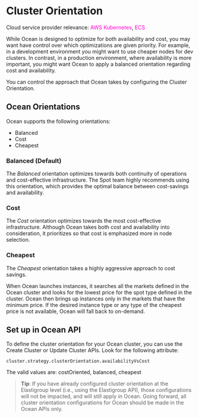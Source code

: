 # Cluster Orientation

Cloud service provider relevance: <font color="#FC01CC">AWS Kubernetes</font>, <font color="#FC01CC">ECS</font>    

While Ocean is designed to optimize for both availability and cost, you may want have control over which optimizations are given priority. For example, in a development environment you might want to use cheaper nodes for dev clusters. In contrast, in a production environment, where availability is more important, you might want Ocean to apply a balanced orientation regarding cost and availability.

You can control the approach that Ocean takes by configuring the Cluster Orientation.

## Ocean Orientations

Ocean supports the following orientations:
- Balanced
- Cost
- Cheapest

### Balanced (Default)

The *Balanced* orientation optimizes towards both continuity of operations and cost-effective infrastructure. The Spot team highly recommends using this orientation, which provides the optimal balance between cost-savings and availability.

### Cost

The *Cost* orientation optimizes towards the most cost-effective infrastructure. Although Ocean takes both cost and availability into consideration, it prioritizes so that cost is emphasized more in node selection.   

### Cheapest

The *Cheapest* orientation takes a highly aggressive approach to cost savings.

When Ocean launches instances, it searches all the markets defined in the Ocean cluster and looks for the lowest price for the spot type defined in the cluster. Ocean then brings up instances only in the markets that have the minimum price. If the desired instance type or any type of the cheapest price is not available, Ocean will fall back to on-demand.

## Set up in Ocean API

To define the cluster orientation for your Ocean cluster, you can use the Create Cluster or Update Cluster APIs. Look for the following attribute:

```
cluster.strategy.clusterOrientation.availabilityVsCost
```

The valid values are: costOriented, balanced, cheapest

> **Tip**: If you have already configured cluster orientation at the Elastigroup level (i.e., using the Elastigroup API), those configurations will not be impacted, and will still apply in Ocean. Going forward, all cluster orientation configurations for Ocean should be made in the Ocean APIs only.

